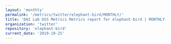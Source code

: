 ```yaml
---
layout: 'monthly'
permalink: '/metrics/twitter/elephant-bird/MONTHLY/'
title: 'DAI Lab OSS Metrics Metrics report for elephant-bird | MONTHLY-REPORT-2019-10-25'
organization: 'twitter'
repository: 'elephant-bird'
current_date: '2019-10-25'
---
```

